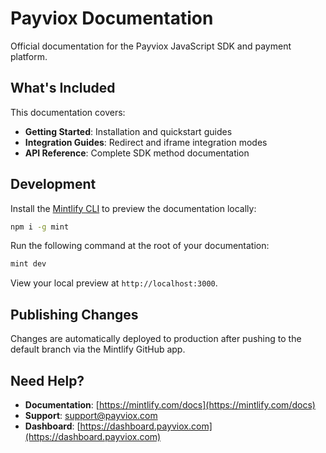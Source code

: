 # Payviox Documentation

Official documentation for the Payviox JavaScript SDK and payment platform.

## What's Included

This documentation covers:

- **Getting Started**: Installation and quickstart guides
- **Integration Guides**: Redirect and iframe integration modes
- **API Reference**: Complete SDK method documentation

## Development

Install the [Mintlify CLI](https://www.npmjs.com/package/mint) to preview the documentation locally:

```bash
npm i -g mint
```

Run the following command at the root of your documentation:

```bash
mint dev
```

View your local preview at `http://localhost:3000`.

## Publishing Changes

Changes are automatically deployed to production after pushing to the default branch via the Mintlify GitHub app.

## Need Help?

- **Documentation**: [https://mintlify.com/docs](https://mintlify.com/docs)
- **Support**: support@payviox.com
- **Dashboard**: [https://dashboard.payviox.com](https://dashboard.payviox.com)
